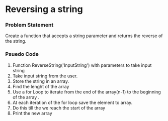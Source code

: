 # Reversing a string

### Problem Statement
Create a function that accepts a string parameter and returns the reverse of the string.

### Psuedo Code
1. Function ReverseString('InputString') with parameters to take input string
2. Take input string from the user.
3. Store the string in an array.
4. Find the lenght of the array
5. Use a for Loop to iterate from the end of the array(n-1) to the beginning of the array  .
6. At each iteration of the for loop save the element to array.
7. Do this till the we reach the start of the array
8. Print the new array 